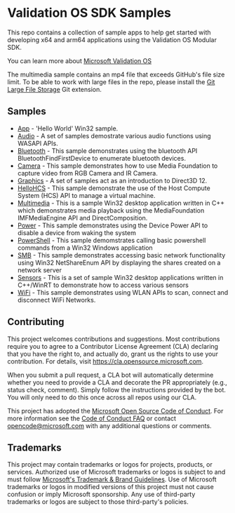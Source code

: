 # Validation OS SDK Samples

This repo contains a collection of sample apps to help get started with developing x64 and arm64
applications using the Validation OS Modular SDK.

You can learn more about [Microsoft Validation OS](https://learn.microsoft.com/en-us/windows-hardware/manufacture/desktop/validation-os-overview)

The multimedia sample contains an mp4 file that exceeds GitHub's file size limit. To be able to work with large files
in the repo, please install the [Git Large File Storage](https://git-lfs.github.com) Git extension.


## Samples

- [App](https://github.com/microsoft/Validation-OS/tree/main/Samples/App) - 'Hello World' Win32 sample.
- [Audio](https://github.com/microsoft/Validation-OS/tree/main/Samples/Audio) - A set of samples demostrate various audio functions using WASAPI APIs.
- [Bluetooth](https://github.com/microsoft/Validation-OS/tree/main/Samples/Bluetooth) - This sample demonstrates using the bluetooth API BluetoothFindFirstDevice to enumerate bluetooth devices.
- [Camera](https://github.com/microsoft/Validation-OS/tree/main/Samples/Camera) - This sample demonstrates how to use Media Foundation to capture video from RGB Camera and IR Camera.
- [Graphics](https://github.com/microsoft/Validation-OS/tree/main/Samples/Graphics) - A set of samples act as an introduction to Direct3D 12.
- [HelloHCS](https://github.com/microsoft/Validation-OS/tree/main/Samples/HelloHCS) - This sample demonstrate the use of the Host Compute System (HCS) API to manage a virtual machine.
- [Multimedia](https://github.com/microsoft/Validation-OS/tree/main/Samples/Multimedia/MediaEngineDCompWin32Sample) - This is a sample Win32 desktop application written in C++ which demonstrates media playback using the MediaFoundation IMFMediaEngine API and DirectComposition.
- [Power](https://github.com/microsoft/Validation-OS/tree/main/Samples/Power) - This sample demonstrates using the Device Power API to disable a device from waking the system
- [PowerShell](https://github.com/microsoft/Validation-OS/tree/main/Samples/PowerShell) - This sample demomstrates calling basic powershell commands from a Win32 Windows application
- [SMB](https://github.com/microsoft/Validation-OS/tree/main/Samples/SMB) - This sample demonstrates accessing basic network functionality using Win32 NetShareEnum API by displaying the shares created on a network server
- [Sensors](https://github.com/microsoft/Validation-OS/tree/main/Samples/Sensors) - This is a set of sample Win32 desktop applications written in C++/WinRT to demonstrate how to access various sensors
- [WiFi](https://github.com/microsoft/Validation-OS/tree/main/Samples/WiFi) - This sample demonstrates using WLAN APIs to scan, connect and disconnect WiFi Networks.

## Contributing

This project welcomes contributions and suggestions.  Most contributions require you to agree to a
Contributor License Agreement (CLA) declaring that you have the right to, and actually do, grant us
the rights to use your contribution. For details, visit https://cla.opensource.microsoft.com.

When you submit a pull request, a CLA bot will automatically determine whether you need to provide
a CLA and decorate the PR appropriately (e.g., status check, comment). Simply follow the instructions
provided by the bot. You will only need to do this once across all repos using our CLA.

This project has adopted the [Microsoft Open Source Code of Conduct](https://opensource.microsoft.com/codeofconduct/).
For more information see the [Code of Conduct FAQ](https://opensource.microsoft.com/codeofconduct/faq/) or
contact [opencode@microsoft.com](mailto:opencode@microsoft.com) with any additional questions or comments.

## Trademarks

This project may contain trademarks or logos for projects, products, or services. Authorized use of Microsoft 
trademarks or logos is subject to and must follow 
[Microsoft's Trademark & Brand Guidelines](https://www.microsoft.com/en-us/legal/intellectualproperty/trademarks/usage/general).
Use of Microsoft trademarks or logos in modified versions of this project must not cause confusion or imply Microsoft sponsorship.
Any use of third-party trademarks or logos are subject to those third-party's policies.
